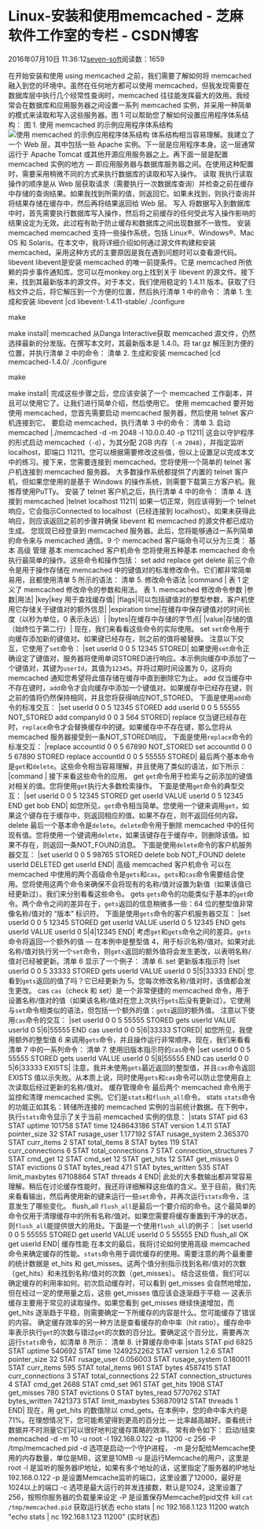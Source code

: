 
# Linux-安装和使用memcached -  芝麻软件工作室的专栏 - CSDN博客


2016年07月10日 11:36:12[seven-soft](https://me.csdn.net/softn)阅读数：1659


在开始安装和使用 using memcached 之前，我们需要了解如何将 memcached 融入到您的环境中。虽然在任何地方都可以使用 memcached，但我发现需要在数据库层中执行几个经常性查询时，memcached 往往能发挥最大的效用。我经常会在数据库和应用服务器之间设置一系列 memcached 实例，并采用一种简单的模式来读取和写入这些服务器。图 1 可以帮助您了解如何设置应用程序体系结构：
图 1. 使用 memcached 的示例应用程序体系结构
![使用 memcached 的示例应用程序体系结构](http://www.ibm.com/developerworks/cn/java/j-memcached1/memcached1-fig1.gif)
体系结构相当容易理解。我建立了一个 Web 层，其中包括一些 Apache 实例。下一层是应用程序本身。这一层通常运行于 Apache Tomcat 或其他开源应用服务器之上。再下面一层是配置 memcached 实例的地方 — 即应用服务器与数据库服务器之间。在使用这种配置时，需要采用稍微不同的方式来执行数据库的读取和写入操作。
读取
我执行读取操作的顺序是从 Web 层获取请求（需要执行一次数据库查询）并检查之前在缓存中存储的查询结果。如果我找到所需的值，则返回它。如果未找到，则执行查询并将结果存储在缓存中，然后再将结果返回给 Web 层。
写入
将数据写入到数据库中时，首先需要执行数据库写入操作，然后将之前缓存的任何受此写入操作影响的结果设定为无效。此过程有助于防止缓存和数据库之间出现数据不一致性。
安装 memcached
memcached 支持一些操作系统，包括 Linux®、Windows®、Mac OS 和 Solaris。在本文中，我将详细介绍如何通过源文件构建和安装 memcached。采用这种方式的主要原因是我在遇到问题时可以查看源代码。
libevent
libevent是安装 memcached
 的唯一前提条件。它是 memcached 所依赖的异步事件通知库。您可以在monkey.org上找到关于
 libevent 的源文件。接下来，找到其最新版本的源文件。对于本文，我们使用稳定的 1.4.11 版本。获取了归档文件之后，将它解压到一个方便的位置，然后执行清单 1 中的命令：
清单 1. 生成和安装 libevent
|cd libevent-1.4.11-stable/
./configure
			
make
				
make install|
memcached
从Danga Interactive获取
 memcached 源文件，仍然选择最新的分发版。在撰写本文时，其最新版本是 1.4.0。将 tar.gz 解压到方便的位置，并执行清单 2 中的命令：
清单 2. 生成和安装 memcached
|cd memcached-1.4.0/
./configure
			
make
				
make install|
完成这些步骤之后，您应该安装了一个 memcached 工作副本，并且可以使用它了。让我们进行简单介绍，然后使用它。
使用 memcached
要开始使用 memcached，您首先需要启动 memcached 服务器，然后使用 telnet 客户机连接到它。
要启动 memcached，执行清单 3 中的命令：
清单 3. 启动 memcached
|./memcached -d -m 2048 -l 10.0.0.40 -p 11211|
这会以守护程序的形式启动 memcached（`-d`），为其分配 2GB 内存（`-m 2048`），并指定监听 localhost，即端口 11211。您可以根据需要修改这些值，但以上设置足以完成本文中的练习。接下来，您需要连接到 memcached。您将使用一个简单的 telnet 客户机连接到 memcached 服务器。
大多数操作系统都提供了内置的 telnet 客户机，但如果您使用的是基于 Windows 的操作系统，则需要下载第三方客户机。我推荐使用PuTTy。
安装了 telnet 客户机之后，执行清单 4 中的命令：
清单 4. 连接到 memcached
|telnet localhost 11211|
如果一切正常，则应该得到一个 telnet 响应，它会指示Connected to localhost（已经连接到 localhost）。如果未获得此响应，则应该返回之前的步骤并确保 libevent 和 memcached 的源文件都已成功生成。
您现现已经登录到 memcached 服务器。此后，您将能够通过一系列简单的命令来与 memcached 通信。9 个 memcached 客户端命令可以分为三类：
基本
高级
管理
基本 memcached 客户机命令
您将使用五种基本 memcached 命令执行最简单的操作。这些命令和操作包括：
set
add
replace
get
delete
前三个命令是用于操作存储在 memcached 中的键值对的标准修改命令。它们都非常简单易用，且都使用清单 5 所示的语法：
清单 5. 修改命令语法
|command <key> <flags> <expiration time> <bytes>
<value>|
表 1 定义了 memcached 修改命令的参数和用法。
表 1. memcached 修改命令参数
|参数|用法|
|key|key 用于查找缓存值|
|flags|可以包括键值对的整型参数，客户机使用它存储关于键值对的额外信息|
|expiration time|在缓存中保存键值对的时间长度（以秒为单位，0 表示永远）|
|bytes|在缓存中存储的字节点|
|value|存储的值（始终位于第二行）|
现在，我们来看看这些命令的实际使用。
set
`set`命令用于向缓存添加新的键值对。如果键已经存在，则之前的值将被替换。
注意以下交互，它使用了`set`命令：
|set userId 0 0 5
12345
STORED|
如果使用`set`命令正确设定了键值对，服务器将使用单词STORED进行响应。本示例向缓存中添加了一个键值对，其键为`userId`，其值为`12345`。并将过期时间设置为
 0，这将向 memcached 通知您希望将此值存储在缓存中直到删除它为止。
add
仅当缓存中不存在键时，`add`命令才会向缓存中添加一个键值对。如果缓存中已经存在键，则之前的值将仍然保持相同，并且您将获得响应NOT_STORED。
下面是使用`add`命令的标准交互：
|set userId 0 0 5
12345
STORED
add userId 0 0 5
55555
NOT_STORED
add companyId 0 0 3
564
STORED|
replace
仅当键已经存在时，`replace`命令才会替换缓存中的键。如果缓存中不存在键，那么您将从 memcached 服务器接受到一条NOT_STORED响应。
下面是使用`replace`命令的标准交互：
|replace accountId 0 0 5
67890
NOT_STORED
set accountId 0 0 5
67890
STORED
replace accountId 0 0 5
55555
STORED|
最后两个基本命令是`get`和`delete`。这些命令相当容易理解，并且使用了类似的语法，如下所示：
|command <key>|
接下来看这些命令的应用。
get
`get`命令用于检索与之前添加的键值对相关的值。您将使用`get`执行大多数检索操作。
下面是使用`get`命令的典型交互：
|set userId 0 0 5
12345
STORED
get userId
VALUE userId 0 5
12345
END
get bob
END|
如您所见，`get`命令相当简单。您使用一个键来调用`get`，如果这个键存在于缓存中，则返回相应的值。如果不存在，则不返回任何内容。
delete
最后一个基本命令是`delete`。`delete`命令用于删除 memcached 中的任何现有值。您将使用一个键调用`delete`，如果该键存在于缓存中，则删除该值。如果不存在，则返回一条NOT_FOUND消息。
下面是使用`delete`命令的客户机服务器交互：
|set userId 0 0 5
98765
STORED
delete bob
NOT_FOUND
delete userId
DELETED
get userId
END|
高级 memcached 客户机命令
可以在 memcached 中使用的两个高级命令是`gets`和`cas`。`gets`和`cas`命令需要结合使用。您将使用这两个命令来确保不会将现有的名称/值对设置为新值（如果该值已经更新过）。我们来分别看看这些命令。
gets
`gets`命令的功能类似于基本的`get`命令。两个命令之间的差异在于，`gets`返回的信息稍微多一些：64 位的整型值非常像名称/值对的 “版本” 标识符。
下面是使用`gets`命令的客户机服务器交互：
|set userId 0 0 5
12345
STORED
get userId
VALUE userId 0 5
12345
END
gets userId
VALUE userId 0 5|4|12345
END|
考虑`get`和`gets`命令之间的差异。`gets`命令将返回一个额外的值 — 在本例中是整型值 4，用于标识名称/值对。如果对此名称/值对执行另一个`set`命令，则`gets`返回的额外值将会发生更改，以表明名称/值对已经被更新。清单
 6 显示了一个例子：
清单 6. set 更新版本指示符
|set userId 0 0 5
33333
STORED
gets userId
VALUE userId 0 5|5|33333
END|
您看到`gets`返回的值了吗？它已经更新为 5。您每次修改名称/值对时，该值都会发生更改。
cas
`cas`（check 和 set）是一个非常便捷的 memcached 命令，用于设置名称/值对的值（如果该名称/值对在您上次执行`gets`后没有更新过）。它使用与`set`命令相类似的语法，但包括一个额外的值：`gets`返回的额外值。
注意以下使用`cas`命令的交互：
|set userId 0 0 5
55555
STORED
gets userId
VALUE userId 0 5|6|55555
END
cas userId 0 0 5|6|33333
STORED|
如您所见，我使用额外的整型值 6 来调用`gets`命令，并且操作运行非常顺序。现在，我们来看看清单 7 中的一系列命令：
清单 7. 使用旧版本指示符的`cas`命令
|set userId 0 0 5
55555
STORED
gets userId
VALUE userId 0 5|8|55555
END
cas userId 0 0 5|6|33333
EXISTS|
注意，我并未使用`gets`最近返回的整型值，并且`cas`命令返回 EXISTS 值以示失败。从本质上说，同时使用`gets`和`cas`命令可以防止您使用自上次读取后经过更新的名称/值对。
缓存管理命令
最后两个 memcached 命令用于监控和清理 memcached 实例。它们是`stats`和`flush_all`命令。
stats
`stats`命令的功能正如其名：转储所连接的 memcached 实例的当前统计数据。在下例中，执行`stats`命令显示了关于当前 memcached 实例的信息：
|stats
STAT pid 63
STAT uptime 101758
STAT time 1248643186
STAT version 1.4.11
STAT pointer_size 32
STAT rusage_user 1.177192
STAT rusage_system 2.365370
STAT curr_items 2
STAT total_items 8
STAT bytes 119
STAT curr_connections 6
STAT total_connections 7
STAT connection_structures 7
STAT cmd_get 12
STAT cmd_set 12
STAT get_hits 12
STAT get_misses 0
STAT evictions 0
STAT bytes_read 471
STAT bytes_written 535
STAT limit_maxbytes 67108864
STAT threads 4
END|
此处的大多数输出都非常容易理解。稍后在讨论缓存性能时，我还将详细解释这些值的含义。至于目前，我们先来看看输出，然后再使用新的键来运行一些`set`命令，并再次运行`stats`命令，注意发生了哪些变化。
flush_all
`flush_all`是最后一个要介绍的命令。这个最简单的命令仅用于清理缓存中的所有名称/值对。如果您需要将缓存重置到干净的状态，则`flush_all`能提供很大的用处。下面是一个使用`flush_all`的例子：
|set userId 0 0 5
55555
STORED
get userId
VALUE userId 0 5
55555
END
flush_all
OK
get userId
END|
缓存性能
在本文的最后，我将讨论如何使用高级 memcached 命令来确定缓存的性能。`stats`命令用于调优缓存的使用。需要注意的两个最重要的统计数据是 et_hits 和 get_misses。这两个值分别指示找到名称/值对的次数（get_hits）和未找到名称/值对的次数（get_misses）。
结合这些值，我们可以确定缓存的利用率如何。初次启动缓存时，可以看到 get_misses 会自然地增加，但在经过一定的使用量之后，这些 get_misses 值应该会逐渐趋于平稳 — 这表示缓存主要用于常见的读取操作。如果您看到 get_misses 继续快速增加，而 get_hits 逐渐趋于平稳，则需要确定一下所缓存的内容是什么。您可能缓存了错误的内容。
确定缓存效率的另一种方法是查看缓存的命中率（hit ratio）。缓存命中率表示执行`get`的次数与错过`get`的次数的百分比。要确定这个百分比，需要再次运行`stats`命令，如清单 8 所示：
清单 8. 计算缓存命中率
|stats
STAT pid 6825
STAT uptime 540692
STAT time 1249252262
STAT version 1.2.6
STAT pointer_size 32
STAT rusage_user 0.056003
STAT rusage_system 0.180011
STAT curr_items 595
STAT total_items 961
STAT bytes 4587415
STAT curr_connections 3
STAT total_connections 22
STAT connection_structures 4
STAT cmd_get 2688
STAT cmd_set 961
STAT get_hits 1908
STAT get_misses 780
STAT evictions 0
STAT bytes_read 5770762
STAT bytes_written 7421373
STAT limit_maxbytes 536870912
STAT threads 1
END|
现在，用 get_hits 的数值除以 cmd_gets。在本例中，您的命中率大约是 71%。在理想情况下，您可能希望得到更高的百分比 — 比率越高越好。查看统计数据并不时测量它们可以很好地判定缓存策略的效率。
常有命令如下：
启动/结束
memcached -d -m 10 -u root -l 192.168.0.122 -p 11200 -c 256 -P /tmp/memcached.pid
-d 选项是启动一个守护进程，
-m 是分配给Memcache使用的内存数量，单位是MB，这里是10MB
-u 是运行Memcache的用户，这里是root
-l 是监听的服务器IP地址，如果有多个地址的话，这里指定了服务器的IP地址192.168.0.122
-p 是设置Memcache监听的端口，这里设置了12000，最好是1024以上的端口
-c 选项是最大运行的并发连接数，默认是1024，这里设置了256，按照你服务器的负载量来设定
-P 是设置保存Memcache的pid文件
kill `cat /tmp/memcached.pid`
获取运行状态
echo stats | nc 192.168.1.123 11200
watch "echo stats | nc 192.168.1.123 11200" (实时状态)

